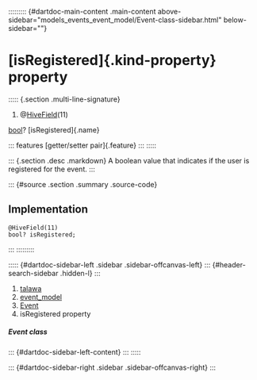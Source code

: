::::::::: {#dartdoc-main-content .main-content above-sidebar="models_events_event_model/Event-class-sidebar.html" below-sidebar=""}
<div>

# [isRegistered]{.kind-property} property

</div>

::::: {.section .multi-line-signature}
<div>

1.  @[HiveField](https://pub.dev/documentation/hive/2.2.3/hive/HiveField-class.html)(11)

</div>

[bool](https://api.flutter.dev/flutter/dart-core/bool-class.html)?
[isRegistered]{.name}

::: features
[getter/setter pair]{.feature}
:::
:::::

::: {.section .desc .markdown}
A boolean value that indicates if the user is registered for the event.
:::

::: {#source .section .summary .source-code}
## Implementation

``` language-dart
@HiveField(11)
bool? isRegistered;
```
:::
:::::::::

::::: {#dartdoc-sidebar-left .sidebar .sidebar-offcanvas-left}
::: {#header-search-sidebar .hidden-l}
:::

1.  [talawa](../../index.html)
2.  [event_model](../../models_events_event_model/)
3.  [Event](../../models_events_event_model/Event-class.html)
4.  isRegistered property

##### Event class

::: {#dartdoc-sidebar-left-content}
:::
:::::

::: {#dartdoc-sidebar-right .sidebar .sidebar-offcanvas-right}
:::
